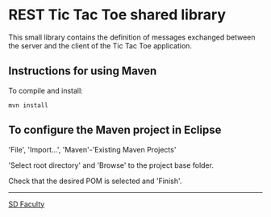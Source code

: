 # REST Tic Tac Toe shared library

This small library contains the definition of messages exchanged between the server and the client of the Tic Tac Toe application.

## Instructions for using Maven

To compile and install:

```
mvn install
```

## To configure the Maven project in Eclipse

'File', 'Import...', 'Maven'-'Existing Maven Projects'

'Select root directory' and 'Browse' to the project base folder.

Check that the desired POM is selected and 'Finish'.

---

[SD Faculty](mailto:leic-sod@disciplinas.tecnico.ulisboa.pt)
